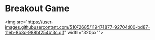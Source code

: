 # Breakout Game


<img src="https://user-images.githubusercontent.com/51072685/119474877-92704d00-bd87-11eb-8b3d-988bf254b13c.gif" width="320px"">
